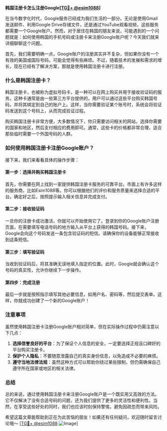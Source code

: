 **韩国注册卡怎么注册Google[[TG💪+ @esim1088](https://t.me/s/esim1088)]**

在当今数字化时代，Google服务已经成为我们生活的一部分。无论是使用Gmail发送邮件、利用Google Drive存储文件，还是通过YouTube观看视频，这些服务都需要一个Google账户。然而，对于居住在韩国的朋友来说，可能遇到的一个问题就是：如何使用韩国的手机号码或注册卡来注册Google账户呢？今天我们就来详细聊聊这个问题。

首先，我们需要明确一点，Google账户的注册其实并不复杂，但如果你没有一个有效的美国或国际号码，可能会觉得有些麻烦。不过，随着技术的发展和需求的增长，现在已经有了解决方案，那就是使用韩国注册卡进行注册。

### 什么是韩国注册卡？

韩国注册卡，也被称为虚拟号码卡，是一种可以在网上购买并用于接收验证码的服务。这种卡通常是由一些第三方平台提供的，用户可以通过这些平台购买韩国号码，并将其绑定到自己的账户上。这样，当你需要验证某个账号时，系统会将验证码发送到这个号码上，从而完成验证过程。

购买韩国注册卡非常方便，大多数情况下，你只需要访问相关的网站，选择你需要的国家和地区，然后支付相应的费用即可。通常，这些卡的价格都非常合理，适合那些临时需要一个外国号码的人群。

### 如何使用韩国注册卡注册Google账户？

接下来，我们来看看具体的操作步骤：

#### 第一步：选择并购买韩国注册卡

首先，你需要在网上找到一家提供韩国注册卡服务的可靠平台。市面上有许多这样的服务商，比如Esim1088等。你可以根据他们的评价和服务质量来选择合适的平台。确定好之后，按照提示输入相关信息并完成支付。

#### 第二步：接收验证码

一旦你的注册卡成功激活，你就可以开始使用它了。登录到你的Google账户注册页面，在需要填写电话号码的地方输入从平台上获得的韩国号码。接下来，Google会向这个号码发送一条包含验证码的短信。请确保你的设备能够正常接收到这条短信。

#### 第三步：填写验证码

当收到验证码后，将其准确无误地填入指定的位置。此时，Google就会确认这个号码的真实性，允许你继续下一步操作。

#### 第四步：完成注册

最后一步就是按照指示填写其他必要信息，如用户名、密码等，然后提交表单。这样，你就成功创建了一个新的Google账户！

### 注意事项

虽然使用韩国注册卡注册Google账户相对简单，但在实际操作过程中仍需注意以下几点：

1. **选择信誉良好的平台**：为了保证个人信息的安全，一定要选择正规且口碑好的平台购买注册卡。
2. **保护个人隐私**：不要随意泄露自己的真实身份信息，以免造成不必要的麻烦。
3. **遵守当地法律法规**：虽然这种方式可以帮助你绕过某些限制，但仍需确保自己遵守所在国家或地区的相关法律。

### 总结

总的来说，通过使用韩国注册卡来注册Google账户是一个既实用又高效的方法。它不仅解决了没有合适号码的问题，还为我们提供了更多的灵活性和便利性。当然，在享受这些好处的同时，我们也应该时刻保持警惕，避免因疏忽而带来风险。

希望这篇文章能帮助到正在为此苦恼的朋友！如果还有任何疑问，欢迎随时留言讨论哦～ [[TG💪+ @esim1088](https://t.me/s/esim1088) ![Image](https://i.postimg.cc/4NQfJmqS/Snipaste-2025-05-13-00-14-12.png)]